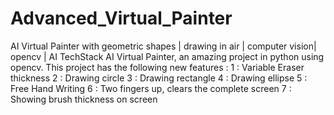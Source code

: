 # Advanced_Virtual_Painter
AI Virtual Painter with geometric shapes | drawing in air | computer vision| opencv | AI TechStack
AI Virtual Painter, an amazing project in python using opencv. 
This project has the following new features : 
  1 : Variable Eraser thickness 
  2 : Drawing circle
  3 : Drawing rectangle
  4 : Drawing ellipse 
  5 : Free Hand Writing 
  6 : Two fingers up, clears the complete screen 
  7 : Showing brush thickness on screen
